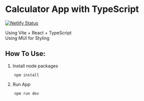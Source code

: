 # Calculator App with TypeScript

[![Netlify Status](https://api.netlify.com/api/v1/badges/35c65462-514d-4717-95f7-487a160cefca/deploy-status)](https://app.netlify.com/sites/shital-calculatorapp-typescript/deploys)

Using Vite + React + TypeScript  
Using MUI for Styling

## How To Use:

1. Install node packages

```shell
    npm install
```

2. Run App

```shell
    npm run dev
```